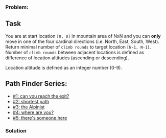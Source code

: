 ### Problem:
<h2 id="task">Task</h2>
<p>You are at start location <code>[0, 0]</code> in mountain area of NxN and you can <strong>only</strong> move in one of the four cardinal directions (i.e. North, East, South, West). Return minimal number of <code>climb rounds</code> to target location <code>[N-1, N-1]</code>. Number of <code>climb rounds</code> between adjacent locations is defined as difference of location altitudes (ascending or descending).</p>
<p>Location altitude is defined as an integer number (0-9).</p>
<h2 id="path-finder-series">Path Finder Series:</h2>
<ul>
<li><a href="https://www.codewars.com/kata/5765870e190b1472ec0022a2" target="_blank">#1: can you reach the exit?</a></li>
<li><a href="https://www.codewars.com/kata/57658bfa28ed87ecfa00058a" target="_blank">#2: shortest path</a></li>
<li><a href="https://www.codewars.com/kata/576986639772456f6f00030c" target="_blank">#3: the Alpinist</a></li>
<li><a href="https://www.codewars.com/kata/5a0573c446d8435b8e00009f" target="_blank">#4: where are you?</a></li>
<li><a href="https://www.codewars.com/kata/5a05969cba2a14e541000129" target="_blank">#5: there&apos;s someone here</a></li>
</ul>

### Solution